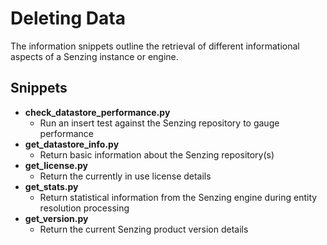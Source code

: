 # Deleting Data

The information snippets outline the retrieval of different informational aspects of a Senzing instance or engine.

## Snippets

- **check_datastore_performance.py**
  - Run an insert test against the Senzing repository to gauge performance
- **get_datastore_info.py**
  - Return basic information about the Senzing repository(s)
- **get_license.py**
  - Return the currently in use license details
- **get_stats.py**
  - Return statistical information from the Senzing engine during entity resolution processing
- **get_version.py**
  - Return the current Senzing product version details
